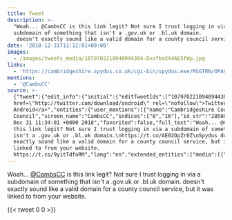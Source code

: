 ```yaml
---
title: Tweet
description: >-
  "Woah... @CambsCC is this link legit? Not sure I trust logging in via a
  subdomain of something that isn't a .gov.uk or .bl.uk domain.
   doesn't exactly sound like a valid domain for a county council service, but it was linked to from your website. "
date: '2018-12-31T11:12:01+00:00'
images:
  - /images/tweets_media/1079702210940944384-DvvfbxXX4AE5fWp.jpg
links:
  - 'https://cambridgeshire.spydus.co.uk/cgi-bin/spydus.exe/MSGTRN/OPAC/LOGINB'
mentions:
  - '@CambsCC'
source: >-
  {"tweet":{"edit_info":{"initial":{"editTweetIds":["1079702210940944384"],"editableUntil":"2018-12-31T12:34:01.642Z","editsRemaining":"5","isEditEligible":true}},"retweeted":false,"source":"<a
  href=\"http://twitter.com/download/android\" rel=\"nofollow\">Twitter for
  Android</a>","entities":{"user_mentions":[{"name":"Cambridgeshire County
  Council","screen_name":"CambsCC","indices":["8","16"],"id_str":"28580099","id":"28580099"}],"urls":[{"url":"https://t.co/AE02OpZr0Z","expanded_url":"https://cambridgeshire.spydus.co.uk/cgi-bin/spydus.exe/MSGTRN/OPAC/LOGINB","display_url":"cambridgeshire.spydus.co.uk/cgi-bin/spydus…","indices":["133","156"]}],"symbols":[],"media":[{"expanded_url":"https://twitter.com/toychicken/status/1079702210940944384/photo/1","indices":["276","299"],"url":"https://t.co/9yitTdfoRM","media_url":"http://pbs.twimg.com/media/DvvfbxXX4AE5fWp.jpg","id_str":"1079702203886198785","id":"1079702203886198785","media_url_https":"https://pbs.twimg.com/media/DvvfbxXX4AE5fWp.jpg","sizes":{"medium":{"w":"675","h":"1200","resize":"fit"},"small":{"w":"383","h":"680","resize":"fit"},"thumb":{"w":"150","h":"150","resize":"crop"},"large":{"w":"1080","h":"1920","resize":"fit"}},"type":"photo","display_url":"pic.twitter.com/9yitTdfoRM"}],"hashtags":[]},"display_text_range":["0","299"],"favorite_count":"0","id_str":"1079702210940944384","truncated":false,"retweet_count":"0","id":"1079702210940944384","possibly_sensitive":false,"created_at":"Mon
  Dec 31 11:34:01 +0000 2018","favorited":false,"full_text":"Woah... @CambsCC is
  this link legit? Not sure I trust logging in via a subdomain of something that
  isn't a .gov.uk or .bl.uk domain.\nhttps://t.co/AE02OpZr0Z\nSpydus doesn't
  exactly sound like a valid domain for a county council service, but it was
  linked to from your website.
  https://t.co/9yitTdfoRM","lang":"en","extended_entities":{"media":[{"expanded_url":"https://twitter.com/toychicken/status/1079702210940944384/photo/1","indices":["276","299"],"url":"https://t.co/9yitTdfoRM","media_url":"http://pbs.twimg.com/media/DvvfbxXX4AE5fWp.jpg","id_str":"1079702203886198785","id":"1079702203886198785","media_url_https":"https://pbs.twimg.com/media/DvvfbxXX4AE5fWp.jpg","sizes":{"medium":{"w":"675","h":"1200","resize":"fit"},"small":{"w":"383","h":"680","resize":"fit"},"thumb":{"w":"150","h":"150","resize":"crop"},"large":{"w":"1080","h":"1920","resize":"fit"}},"type":"photo","display_url":"pic.twitter.com/9yitTdfoRM"}]}}}
---
```

Woah... [@CambsCC](https://twitter.com/@CambsCC) is this link legit? Not sure I trust logging in via a subdomain of something that isn't a .gov.uk or .bl.uk domain.
 doesn't exactly sound like a valid domain for a county council service, but it was linked to from your website. 
    
{{< tweet 0 0 >}}
    
